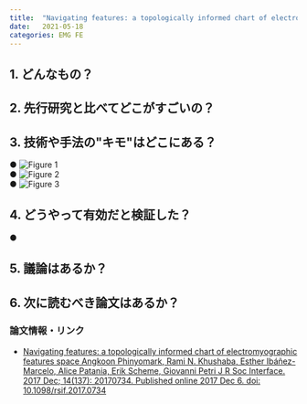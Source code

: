 ```yaml
---
title:  "Navigating features: a topologically informed chart of electromyographic features space"
date:   2021-05-18
categories: EMG FE
---
```


## 1. どんなもの？

## 2. 先行研究と比べてどこがすごいの？

## 3. 技術や手法の"キモ"はどこにある？
 ● 
 ![Figure 1]()  
 ● 
 ![Figure 2]()  
 ● 
 ![Figure 3]()  

## 4. どうやって有効だと検証した？
 ● 
## 5. 議論はあるか？

## 6. 次に読むべき論文はあるか？

### 論文情報・リンク

- [Navigating features: a topologically informed chart of electromyographic features space
Angkoon Phinyomark, Rami N. Khushaba, Esther Ibáñez-Marcelo, Alice Patania, Erik Scheme, Giovanni Petri
J R Soc Interface. 2017 Dec; 14(137): 20170734. Published online 2017 Dec 6. doi: 10.1098/rsif.2017.0734](https://www.ncbi.nlm.nih.gov/pmc/articles/PMC5746577/)
